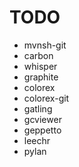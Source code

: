 TODO
====

* mvnsh-git
* carbon
* whisper
* graphite
* colorex
* colorex-git
* gatling
* gcviewer
* geppetto
* leechr
* pylan

